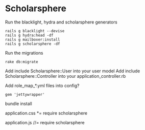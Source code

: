 # Scholarsphere

Run the blacklight, hydra and scholarsphere generators
```
rails g blacklight --devise
rails g hydra:head -df
rails g mailboxer:install
rails g scholarsphere -df
```

Run the migrations

```
rake db:migrate
```

Add include Scholarsphere::User into your user model
Add include Scholarsphere::Controller into your application_controller.rb

Add role_map_*.yml files into config?


```
gem 'jettywrapper'
```
bundle install


application.css
 *= require scholarsphere

application.js
//= require scholarsphere
